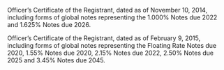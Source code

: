 Officer’s Certificate of the Registrant, dated as of November 10, 2014, including
forms  of  global  notes  representing  the  1.000%  Notes  due  2022  and  1.625%
Notes due 2026.

Officer’s  Certificate  of  the  Registrant,  dated  as  of  February  9,  2015,  including
forms  of  global  notes  representing  the  Floating  Rate  Notes  due  2020,  1.55%
Notes  due  2020,  2.15%  Notes  due  2022,  2.50%  Notes  due  2025  and  3.45%
Notes due 2045.